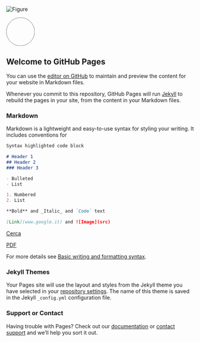 ![Figure](https://latex.codecogs.com/png.image?\dpi{110}&space;\bg_white&space;F=P(1+\frac{i}{n})^{nt})

<?xml version="1.0" encoding="UTF-8"?>
<svg xmlns="http://www.w3.org/2000/svg" xmlns:xlink="http://www.w3.org/1999/xlink" width="57.091pt" height="57.091pt" viewBox="0 0 57.091 57.091" version="1.1">
<defs>
<clipPath id="clip1">
  <path d="M 0 0 L 57.089844 0 L 57.089844 57.089844 L 0 57.089844 Z M 0 0 "/>
</clipPath>
</defs>
<g id="surface1">
<g clip-path="url(#clip1)" clip-rule="nonzero">
<path style="fill:none;stroke-width:0.3985;stroke-linecap:butt;stroke-linejoin:miter;stroke:rgb(0%,0%,0%);stroke-opacity:1;stroke-miterlimit:10;" d="M 28.348531 -0.001875 C 28.348531 15.654375 15.657125 28.345781 0.000875 28.345781 C -15.655375 28.345781 -28.346781 15.654375 -28.346781 -0.001875 C -28.346781 -15.654219 -15.655375 -28.345625 0.000875 -28.345625 C 15.657125 -28.345625 28.348531 -15.654219 28.348531 -0.001875 Z M 28.348531 -0.001875 " transform="matrix(1,0,0,-1,28.546,28.545)"/>
</g>
</g>
</svg>

## Welcome to GitHub Pages

You can use the [editor on GitHub](https://github.com/AlanHolon/Sito/edit/gh-pages/index.md) to maintain and preview the content for your website in Markdown files.

Whenever you commit to this repository, GitHub Pages will run [Jekyll](https://jekyllrb.com/) to rebuild the pages in your site, from the content in your Markdown files.

### Markdown

Markdown is a lightweight and easy-to-use syntax for styling your writing. It includes conventions for

```markdown
Syntax highlighted code block

# Header 1
## Header 2
### Header 3

- Bulleted
- List

1. Numbered
2. List

**Bold** and _Italic_ and `Code` text

[Link](www.google.it) and ![Image](src)
```
[Cerca](https://github.com/AlanHolon/Sito/blob/gh-pages/Funzione1.pdf)

<a href="https://github.com/AlanHolon/Sito/raw/gh-pages/Funzione1.pdf" target="_blank"> PDF </a>

For more details see [Basic writing and formatting syntax](https://docs.github.com/en/github/writing-on-github/getting-started-with-writing-and-formatting-on-github/basic-writing-and-formatting-syntax).

### Jekyll Themes

Your Pages site will use the layout and styles from the Jekyll theme you have selected in your [repository settings](https://github.com/AlanHolon/Sito/settings/pages). The name of this theme is saved in the Jekyll `_config.yml` configuration file.

### Support or Contact

Having trouble with Pages? Check out our [documentation](https://docs.github.com/categories/github-pages-basics/) or [contact support](https://support.github.com/contact) and we’ll help you sort it out.
